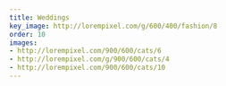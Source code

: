 ```yaml
---
title: Weddings
key_image: http://lorempixel.com/g/600/400/fashion/8
order: 10
images:
- http://lorempixel.com/900/600/cats/6
- http://lorempixel.com/g/900/600/cats/4
- http://lorempixel.com/900/600/cats/10
---
```

